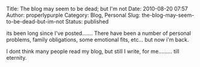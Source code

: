 Title: The blog may seem to be dead; but I'm not
Date: 2010-08-20 07:57
Author: properlypurple
Category: Blog, Personal
Slug: the-blog-may-seem-to-be-dead-but-im-not
Status: published

its been long since I've posted....... There have been a number of personal problems, family obligations, some emotional fits, etc... but now i'm back.

I dont think many people read my blog, but still I write, for me......... till eternity.

